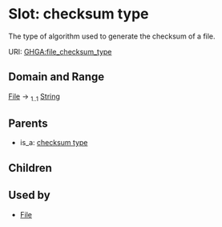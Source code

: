 
# Slot: checksum type


The type of algorithm used to generate the checksum of a file.

URI: [GHGA:file_checksum_type](https://w3id.org/GHGA/file_checksum_type)


## Domain and Range

[File](File.md) &#8594;  <sub>1..1</sub> [String](types/String.md)

## Parents

 *  is_a: [checksum type](checksum_type.md)

## Children


## Used by

 * [File](File.md)
